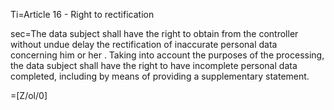 Ti=Article 16 - Right to rectification

sec=The data subject shall have the right to obtain from the controller without undue delay the rectification of inaccurate personal data concerning him or her . Taking into account the purposes of the processing, the data subject shall have the right to have incomplete personal data completed, including by means of providing a supplementary statement.

=[Z/ol/0]